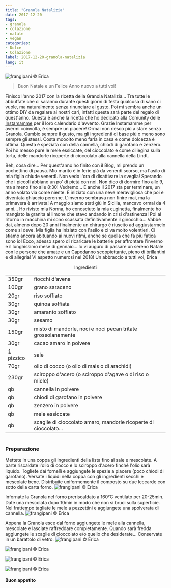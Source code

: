 ```yaml
---
title: "Granola Natalizia"
date: 2017-12-20
tags:
- granola
- colazione
- natale 
- vegan 
categories:
- Dolce
- Colazione 
label: 2017-12-20-granola-natalizia
lang: it 
---
```

![](header.jpg "frangipani © Erica")

> Buon Natale e un Felice Anno nuovo a tutti voi!

Finisco l'anno 2017 con la ricetta della Granola Natalizia... Tra tutte le abbuffate che ci saranno durante questi giorni di festa qualcosa di sano ci vuole, ma naturalmente senza rinunciare al gusto. Poi mi sembra anche un ottimo DIY da regalare ai nostri cari, infatti questa sarà parte del regalo di quest'anno. Questa è anche la ricetta che ho dedicato alla Comunity delle <a href="http://instamamme.net" target="_blank">Instamamme</a> per il loro calendario d'avvento. Grazie Instamamme per avermi coinvolta, è sempre un piacere! Ormai non riesco più a stare senza Granola. Cambio sempre il gusto, ma gli ingredienti di base più o meno sono sempre gli stessi. Costa mooolto meno farla in casa e come dolcezza è ottima. Questa è speziata con della cannella, chiodi di garofano e zenzero. Poi ho messo pure le mele essiccate, del cioccolato e come ciliegina sulla torta, delle mandorle ricoperte di cioccolato alla cannella della Lindt. 

Beh, cosa dire... Per quest'anno ho finito con il Blog, mi prendo un pochettino di pausa. Mio marito è in ferie già da venerdì scorso, ma l'asilo di mia figlia chiude venerdì. Non vedo l'ora di disattivare la sveglia! Sperando che i piccoli abbiano un po' di pietà con noi. Non dico di dormire fino alle 9, ma almeno fino alle 8:30! Vedremo... E anche il 2017 sta per terminare, un anno volato via come niente. È iniziato con una neve meravigliosa che poi è diventata ghiaccio perenne. L'inverno sembrava non finire mai, ma la primavera è arrivata! A maggio siamo stati giù in Sicilia, mancavo ormai da 4 anni... Ho rivisto mia Nonna, ho conosciuto la mia cuginetta, finalmente ho mangiato la granita al limone che stavo andando in crisi d'astinenza! Poi al ritorno in macchina mi sono scassata definitivamente il ginocchio... Vabbé dai, almeno dopo 20 anni finalmente un chirurgo è riuscito ad aggiustarmelo come si deve. Mia figlia ha iniziato con l'asilo e ci va molto volentieri. Ci stiamo ancora abituando ai nuovi ritmi, anche se quella che fa più fatica sono io! Ecco, adesso spero di ricaricare le batterie per affrontare l'inverno e il lunghissimo mese di gennaio... Io vi auguro di passare un sereno Natale con le persone che amate e un Capodanno scoppiettante, pieno di brillantini e di allegria! Vi aspetto numerosi nel 2018! Un abbraccio a tutti voi, Erica


<div id="wrapper" style="text-align: center">
  <div id="yourdiv" style="display: inline-block;">
    <div class="ingredients">
      <div class="ingredients-title">Ingredienti</div>
           <table>
        <tbody>
          <tr>
            <td>350gr</td>
            <td>fiocchi d'avena</td>
          </tr>
          <tr>
            <td>100gr</td>
            <td>grano saraceno</td>
          </tr>
          <tr>
            <td>20gr</td>
            <td>riso soffiato</td>
          </tr>
          <tr>
            <td>30gr</td>
            <td>quinoa soffiata</td>
          </tr>
          <tr>
            <td>30gr</td>
            <td>amaranto soffiato</td>
          </tr>
          <tr>
            <td>30gr</td>
            <td>sesamo</td>
          </tr>
          <tr>
            <td>150gr</td>
            <td>misto di mandorle, noci e noci pecan tritate grossolanamente</td>
           </tr>
          <tr>
            <td>30gr</td>
            <td>cacao amaro in polvere</td>
          </tr>
          <tr>
            <td>1 pizzico</td>
            <td>sale</td>
          </tr>
          <tr>
            <td>70gr</td>
            <td>olio di cocco (o olio di mais o di arachidi)</td>
          </tr>
          <tr>
            <td>230gr</td>
            <td>sciroppo d'acero (o sciroppo d'agave o di riso o miele)</td>
          </tr>
          <tr>
            <td>qb</td>
            <td>cannella in polvere</td>
          </tr>
          <tr>
            <td>qb</td>
            <td>chiodi di garofano in polvere</td>
          </tr>
          <tr>
            <td>qb</td>
            <td>zenzero in polvere</td>
          </tr>
          <tr>
            <td>qb</td>
            <td>mele essiccate</td>
          </tr>
          <tr>
            <td>qb</td>
            <td>scaglie di cioccolato amaro, mandorle ricoperte di cioccolato...</td>
          </tr>
        </tbody>
      </table>
    </div>
  </div>
</div>


<h3>
  <font color="grey">
    <i class="fa fa-cogs"></i>
  </font> Preparazione
</h3>

Mettete in una coppa gli ingredienti della lista fino al sale e mescolate. A parte riscaldate l'olio di cocco e lo sciroppo d'acero finché l'olio sarà liquido. Togliete dai fornelli e aggiungete le spezie a piacere (poco chiodi di garofano). Versate i liquidi nella coppa con gli ingredienti secchi e mescolate bene. Distribuite uniformemente il composto su due leccarde con sotto della carta forno.
![](teglia.jpg "frangipani © Erica")

Infornate la Granola nel forno preriscaldato a 160°C ventilato per 20-25min. Date una mescolata dopo 10min in modo che non si bruci sulla superficie. Nel frattempo tagliate le mele a pezzettini e aggiungete una spolverata di cannella.
![](mele.jpg "frangipani © Erica")

Appena la Granola esce dal forno aggiungete le mele alla cannella, mescolate e lasciate raffreddare completamente. Quando sarà fredda aggiungete le scaglie di cioccolato e/o quello che desiderate… Conservate in un barattolo di vetro.
![](risultato1.jpg "frangipani © Erica")

![](risultato2.jpg "frangipani © Erica")

![](risultato3.jpg "frangipani © Erica")

![](risultato4.jpg "frangipani © Erica")

<h4>Buon appetito
  <font color="red">
    <i class="fa fa-smile-o"></i>
  </font>
</h4>